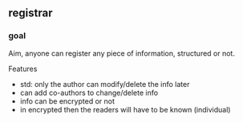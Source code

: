 ## registrar

### goal

Aim, anyone can register any piece of information, structured or not.

Features
- std: only the author can modify/delete the info later
- can add co-authors to change/delete info
- info can be encrypted or not
- in encrypted then the readers will have to be known (individual)

